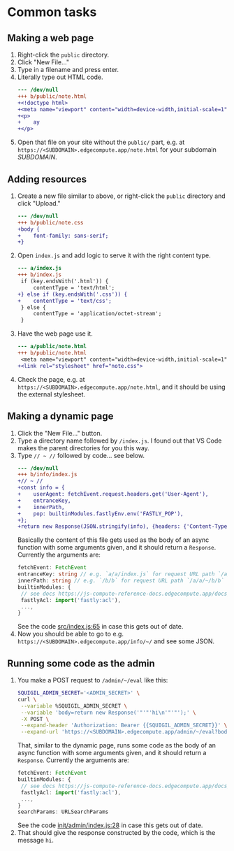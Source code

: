 # Common tasks

## Making a web page

1. Right-click the `public` directory.
1. Click "New File..."
1. Type in a filename and press enter.
1. Literally type out HTML code.
   ```diff
   --- /dev/null
   +++ b/public/note.html
   +<!doctype html>
   +<meta name="viewport" content="width=device-width,initial-scale=1">
   +<p>
   +	ay
   +</p>
   ```
1. Open that file on your site without the `public/` part, e.g. at `https://<SUBDOMAIN>.edgecompute.app/note.html` for your subdomain _SUBDOMAIN_.

## Adding resources

1. Create a new file similar to above, or right-click the `public` directory and click "Upload."
   ```diff
   --- /dev/null
   +++ b/public/note.css
   +body {
   +	font-family: sans-serif;
   +}
   ```
1. Open `index.js` and add logic to serve it with the right content type.
   ```diff
   --- a/index.js
   +++ b/index.js
    if (key.endsWith('.html')) {
    	contentType = 'text/html';
   +} else if (key.endsWith('.css')) {
   +	contentType = 'text/css';
    } else {
    	contentType = 'application/octet-stream';
    }
   ```
1. Have the web page use it.
   ```diff
   --- a/public/note.html
   +++ b/public/note.html
    <meta name="viewport" content="width=device-width,initial-scale=1">
   +<link rel="stylesheet" href="note.css">
   ```
1. Check the page, e.g. at `https://<SUBDOMAIN>.edgecompute.app/note.html`, and it should be using the external stylesheet.

## Making a dynamic page

1. Click the "New File..." button.
1. Type a directory name followed by `/index.js`.
   I found out that VS Code makes the parent directories for you this way.
1. Type `// ~ //` followed by code... see below.
   ```diff
   --- /dev/null
   +++ b/info/index.js
   +// ~ //
   +const info = {
   +	userAgent: fetchEvent.request.headers.get('User-Agent'),
   +	entranceKey,
   +	innerPath,
   +	pop: builtinModules.fastlyEnv.env('FASTLY_POP'),
   +};
   +return new Response(JSON.stringify(info), {headers: {'Content-Type': 'application/json'}});
   ```
   Basically the content of this file gets used as the body of an async function with some arguments given, and it should return a `Response`.
   Currently the arguments are:
   ```ts
   fetchEvent: FetchEvent
   entranceKey: string // e.g. `a/a/index.js` for request URL path `/a/a/~/b/b`
   innerPath: string // e.g. `/b/b` for request URL path `/a/a/~/b/b`
   builtinModules: {
   	// see docs https://js-compute-reference-docs.edgecompute.app/docs/
   	fastlyAcl: import('fastly:acl'),
   	...,
   }
   ```
   See the code [src/index.js:65](../src/index.js#L65) in case this gets out of date.
1. Now you should be able to go to e.g. `https://<SUBDOMAIN>.edgecompute.app/info/~/` and see some JSON.

## Running some code as the admin

1. You make a POST request to `/admin/~/eval` like this:
   ```sh
   SQUIGIL_ADMIN_SECRET='<ADMIN_SECRET>' \
   curl \
   	--variable %SQUIGIL_ADMIN_SECRET \
   	--variable 'body=return new Response('"'"'hi\n'"'"');' \
   	-X POST \
   	--expand-header 'Authorization: Bearer {{SQUIGIL_ADMIN_SECRET}}' \
   	--expand-url 'https://<SUBDOMAIN>.edgecompute.app/admin/~/eval?body={{body:url}}'
   ```
   That, similar to the dynamic page, runs some code as the body of an async function with some arguments given, and it should return a `Response`.
   Currently the arguments are:
   ```ts
   fetchEvent: FetchEvent
   builtinModules: {
   	// see docs https://js-compute-reference-docs.edgecompute.app/docs/
   	fastlyAcl: import('fastly:acl'),
   	...,
   }
   searchParams: URLSearchParams
   ```
   See the code [init/admin/index.js:28](../init/admin/index.js#L28) in case this gets out of date.
1. That should give the response constructed by the code, which is the message `hi`.
